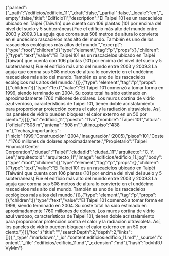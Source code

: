 {"parsed":{"_path":"/edificios/edificio_11","_draft":false,"_partial":false,"_locale":"en","_empty":false,"title":"Edificio11","description":"El Taipei 101 es un rascacielos ubicado en Taipéi (Taiwán) que cuenta con 106 plantas (101 por encima del nivel del suelo y 5 subterráneas).Fue el edificio más alto del mundo entre 2003 y 2009.3​ La aguja que corona sus 508 metros de altura lo convierte en el undécimo rascacielos más alto del mundo. También es uno de los rascacielos ecológicos más altos del mundo.","excerpt":{"type":"root","children":[{"type":"element","tag":"p","props":{},"children":[{"type":"text","value":"El Taipei 101 es un rascacielos ubicado en Taipéi (Taiwán) que cuenta con 106 plantas (101 por encima del nivel del suelo y 5 subterráneas).Fue el edificio más alto del mundo entre 2003 y 2009.3​ La aguja que corona sus 508 metros de altura lo convierte en el undécimo rascacielos más alto del mundo. También es uno de los rascacielos ecológicos más altos del mundo."}]},{"type":"element","tag":"p","props":{},"children":[{"type":"text","value":"El Taipei 101 comenzó a tomar forma en 1999, siendo terminado en 2004. Su coste total ha sido estimado en aproximadamente 1760 millones de dólares. Los muros cortina de vidrio azul verdoso, característicos de Taipei 101, tienen doble acristalamiento para proporcionar protección contra el calor y la radiación ultravioleta. Así, los paneles de vidrio pueden bloquear el calor externo en un 50 por ciento."}]}]},"id":"edificio_11","puesto":"11vo","nombre":"Taipei 101","altura":{"oficial":"508 m","antena":"508 m","ultimo_piso":"438 m"},"fechas_importantes":{"Inicio":1999,"Construcción":2004,"Inauguración":2005},"pisos":101,"Coste":"1760 millones de dolares aproximadamente.","Propietario":"Taipei Financial Center Corporation","ciudad":"Taipéi","ciudadId":"ciudad_11","arquitecto":"C. Y. Lee","arquitectoId":"arquitecto_11","image":"edificios/edificio_11.jpg","body":{"type":"root","children":[{"type":"element","tag":"p","props":{},"children":[{"type":"text","value":"El Taipei 101 es un rascacielos ubicado en Taipéi (Taiwán) que cuenta con 106 plantas (101 por encima del nivel del suelo y 5 subterráneas).Fue el edificio más alto del mundo entre 2003 y 2009.3​ La aguja que corona sus 508 metros de altura lo convierte en el undécimo rascacielos más alto del mundo. También es uno de los rascacielos ecológicos más altos del mundo."}]},{"type":"element","tag":"p","props":{},"children":[{"type":"text","value":"El Taipei 101 comenzó a tomar forma en 1999, siendo terminado en 2004. Su coste total ha sido estimado en aproximadamente 1760 millones de dólares. Los muros cortina de vidrio azul verdoso, característicos de Taipei 101, tienen doble acristalamiento para proporcionar protección contra el calor y la radiación ultravioleta. Así, los paneles de vidrio pueden bloquear el calor externo en un 50 por ciento."}]}],"toc":{"title":"","searchDepth":2,"depth":2,"links":[]}},"_type":"markdown","_id":"content:edificios:edificio_11.md","_source":"content","_file":"edificios/edificio_11.md","_extension":"md"},"hash":"bdvhRUVyMm"}